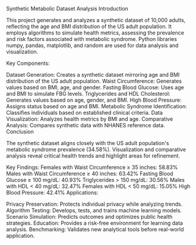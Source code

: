 Synthetic Metabolic Dataset Analysis
Introduction

This project generates and analyzes a synthetic dataset of 10,000 adults, reflecting the age and BMI distribution of the US adult population. It employs algorithms to simulate health metrics, assessing the prevalence and risk factors associated with metabolic syndrome. Python libraries numpy, pandas, matplotlib, and random are used for data analysis and visualization.

Key Components:

Dataset Generation: Creates a synthetic dataset mirroring age and BMI distribution of the US adult population.
Waist Circumference: Generates values based on BMI, age, and gender.
Fasting Blood Glucose: Uses age and BMI to simulate FBG levels.
Triglycerides and HDL Cholesterol: Generates values based on age, gender, and BMI.
High Blood Pressure: Assigns status based on age and BMI.
Metabolic Syndrome Identification: Classifies individuals based on established clinical criteria.
Data Visualization: Analyzes health metrics by BMI and age.
Comparative Analysis: Compares synthetic data with NHANES reference data.
Conclusion

The synthetic dataset aligns closely with the US adult population's metabolic syndrome prevalence (34.58%). Visualization and comparative analysis reveal critical health trends and highlight areas for refinement.

Key Findings:
Females with Waist Circumference ≥ 35 inches: 58.83%
Males with Waist Circumference ≥ 40 inches: 63.42%
Fasting Blood Glucose ≥ 100 mg/dL: 40.93%
Triglycerides > 150 mg/dL: 30.56%
Males with HDL < 40 mg/dL: 32.47%
Females with HDL < 50 mg/dL: 15.05%
High Blood Pressure: 42.41%
Applications:

Privacy Preservation: Protects individual privacy while analyzing trends.
Algorithm Testing: Develops, tests, and trains machine learning models.
Scenario Simulation: Predicts outcomes and optimizes public health strategies.
Education: Provides a risk-free environment for learning data analysis.
Benchmarking: Validates new analytical tools before real-world application.
